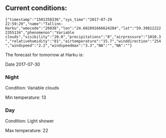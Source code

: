 ## Current conditions: 
 ``` {"timestamp":"1501358336","sys_time":"2017-07-29 22:59:29","name":"Tallinn-Harku","wmocode":"26038","lon":"24.602891666624284","lat":"59.398122222355134","phenomenon":"Variable clouds","visibility":"20.0","precipitations":"0","airpressure":"1010.3","relativehumidity":"81","airtemperature":"15.7","winddirection":"254","windspeed":"2.2","windspeedmax":"3.3","NA":"","NA":""} ```

 The forecast for tomorrow at Harku is: 

Date 2017-07-30 

### Night 

Condition: Variable clouds 

Min temperature: 13 

### Day 

Condition: Light shower 

Max temperature: 22 

